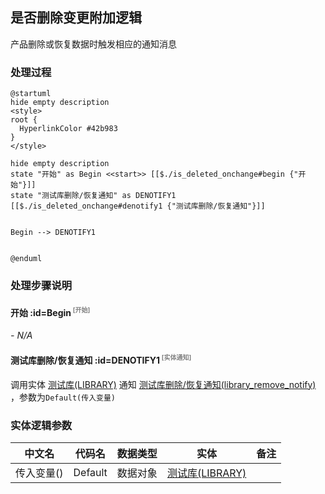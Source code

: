 ## 是否删除变更附加逻辑 <!-- {docsify-ignore-all} -->

   产品删除或恢复数据时触发相应的通知消息

### 处理过程

```plantuml
@startuml
hide empty description
<style>
root {
  HyperlinkColor #42b983
}
</style>

hide empty description
state "开始" as Begin <<start>> [[$./is_deleted_onchange#begin {"开始"}]]
state "测试库删除/恢复通知" as DENOTIFY1  [[$./is_deleted_onchange#denotify1 {"测试库删除/恢复通知"}]]


Begin --> DENOTIFY1


@enduml
```


### 处理步骤说明

#### 开始 :id=Begin<sup class="footnote-symbol"> <font color=gray size=1>[开始]</font></sup>



*- N/A*
#### 测试库删除/恢复通知 :id=DENOTIFY1<sup class="footnote-symbol"> <font color=gray size=1>[实体通知]</font></sup>



调用实体 [测试库(LIBRARY)](module/TestMgmt/library.md) 通知 [测试库删除/恢复通知(library_remove_notify)](module/TestMgmt/library/notify/library_remove_notify) ，参数为`Default(传入变量)`


### 实体逻辑参数

|    中文名   |    代码名    |  数据类型    |  实体   |备注 |
| --------| --------| -------- | -------- | --------   |
|传入变量(<i class="fa fa-check"/></i>)|Default|数据对象|[测试库(LIBRARY)](module/TestMgmt/library.md)||
